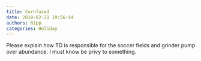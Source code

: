 ```yaml
---
title: Cornfused
date: 2018-02-21 19:56:44
authors: Ripp
categories: Holiday
---
```


 Please explain how TD is responsible for the soccer fields and grinder pump over abundance. I must know be privy to something.